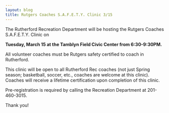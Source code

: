 ```yaml
---
layout: blog
title: Rutgers Coaches S.A.F.E.T.Y. Clinic 3/15
---
```



The Rutherford Recreation Department will be hosting the Rutgers Coaches S.A.F.E.T.Y. Clinic on

**Tuesday, March 15 at the Tamblyn Field Civic Center from 6:30-9:30PM.**
 
All volunteer coaches must be Rutgers safety certified to coach in Rutherford.
 
This clinic will be open to all Rutherford Rec coaches (not just Spring season; basketball, soccer, etc., coaches are welcome at this clinic). Coaches will receive a lifetime certification upon completion of this clinic.    
 
Pre-registration is required by calling the Recreation Department at 201-460-3015.

Thank you!
